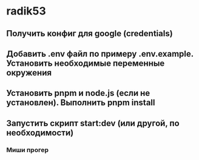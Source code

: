 # radik53

## Получить конфиг для google (credentials)

## Добавить .env файл по примеру .env.example. Установить необходимые переменные окружения

## Установить pnpm и node.js (если не установлен). Выполнить pnpm install

## Запустить скрипт start:dev (или другой, по необходимости)

### Миши прогер
